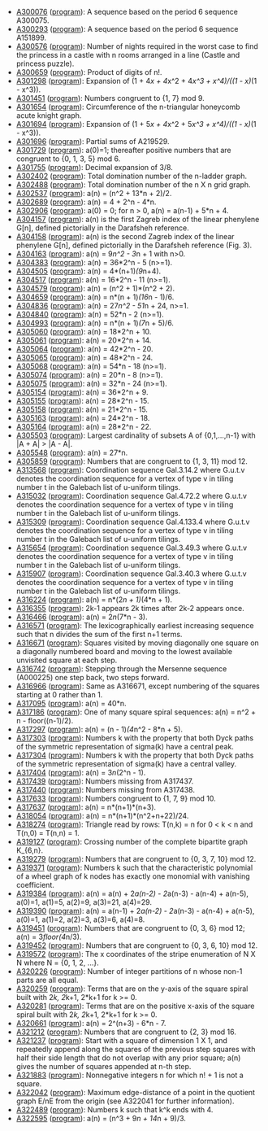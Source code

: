 * [A300076](http://oeis.org/A300076) ([program](programs/oeis/A300076.asm)): A sequence based on the period 6 sequence A300075.
* [A300293](http://oeis.org/A300293) ([program](programs/oeis/A300293.asm)): A sequence based on the period 6 sequence A151899.
* [A300576](http://oeis.org/A300576) ([program](programs/oeis/A300576.asm)): Number of nights required in the worst case to find the princess in a castle with n rooms arranged in a line (Castle and princess puzzle).
* [A300659](http://oeis.org/A300659) ([program](programs/oeis/A300659.asm)): Product of digits of n!.
* [A301298](http://oeis.org/A301298) ([program](programs/oeis/A301298.asm)): Expansion of (1 + 4*x + 4*x^2 + 4*x^3 + x^4)/((1 - x)*(1 - x^3)).
* [A301451](http://oeis.org/A301451) ([program](programs/oeis/A301451.asm)): Numbers congruent to {1, 7} mod 9.
* [A301654](http://oeis.org/A301654) ([program](programs/oeis/A301654.asm)): Circumference of the n-triangular honeycomb acute knight graph.
* [A301694](http://oeis.org/A301694) ([program](programs/oeis/A301694.asm)): Expansion of (1 + 5*x + 4*x^2 + 5*x^3 + x^4)/((1 - x)*(1 - x^3)).
* [A301696](http://oeis.org/A301696) ([program](programs/oeis/A301696.asm)): Partial sums of A219529.
* [A301729](http://oeis.org/A301729) ([program](programs/oeis/A301729.asm)): a(0)=1; thereafter positive numbers that are congruent to {0, 1, 3, 5} mod 6.
* [A301755](http://oeis.org/A301755) ([program](programs/oeis/A301755.asm)): Decimal expansion of 3/8.
* [A302402](http://oeis.org/A302402) ([program](programs/oeis/A302402.asm)): Total domination number of the n-ladder graph.
* [A302488](http://oeis.org/A302488) ([program](programs/oeis/A302488.asm)): Total domination number of the n X n grid graph.
* [A302537](http://oeis.org/A302537) ([program](programs/oeis/A302537.asm)): a(n) = (n^2 + 13*n + 2)/2.
* [A302689](http://oeis.org/A302689) ([program](programs/oeis/A302689.asm)): a(n) = 4 + 2^n - 4*n.
* [A302906](http://oeis.org/A302906) ([program](programs/oeis/A302906.asm)): a(0) = 0; for n > 0, a(n) = a(n-1) + 5*n + 4.
* [A304157](http://oeis.org/A304157) ([program](programs/oeis/A304157.asm)): a(n) is the first Zagreb index of the linear phenylene G[n], defined pictorially in the Darafsheh reference.
* [A304158](http://oeis.org/A304158) ([program](programs/oeis/A304158.asm)): a(n) is the second Zagreb index of the linear phenylene G[n], defined pictorially in the Darafsheh reference (Fig. 3).
* [A304163](http://oeis.org/A304163) ([program](programs/oeis/A304163.asm)): a(n) = 9*n^2 - 3*n + 1 with n>0.
* [A304383](http://oeis.org/A304383) ([program](programs/oeis/A304383.asm)): a(n) = 36*2^n - 5 (n>=1).
* [A304505](http://oeis.org/A304505) ([program](programs/oeis/A304505.asm)): a(n) = 4*(n+1)*(9*n+4).
* [A304517](http://oeis.org/A304517) ([program](programs/oeis/A304517.asm)): a(n) = 16*2^n - 11 (n>=1).
* [A304579](http://oeis.org/A304579) ([program](programs/oeis/A304579.asm)): a(n) = (n^2 + 1)*(n^2 + 2).
* [A304659](http://oeis.org/A304659) ([program](programs/oeis/A304659.asm)): a(n) = n*(n + 1)*(16*n - 1)/6.
* [A304836](http://oeis.org/A304836) ([program](programs/oeis/A304836.asm)): a(n) = 27*n^2 - 51*n + 24, n>=1.
* [A304840](http://oeis.org/A304840) ([program](programs/oeis/A304840.asm)): a(n) = 52*n - 2 (n>=1).
* [A304993](http://oeis.org/A304993) ([program](programs/oeis/A304993.asm)): a(n) = n*(n + 1)*(7*n + 5)/6.
* [A305060](http://oeis.org/A305060) ([program](programs/oeis/A305060.asm)): a(n) = 18*2^n + 10.
* [A305061](http://oeis.org/A305061) ([program](programs/oeis/A305061.asm)): a(n) = 20*2^n + 14.
* [A305064](http://oeis.org/A305064) ([program](programs/oeis/A305064.asm)): a(n) = 42*2^n - 20.
* [A305065](http://oeis.org/A305065) ([program](programs/oeis/A305065.asm)): a(n) = 48*2^n - 24.
* [A305068](http://oeis.org/A305068) ([program](programs/oeis/A305068.asm)): a(n) = 54*n - 18 (n>=1).
* [A305074](http://oeis.org/A305074) ([program](programs/oeis/A305074.asm)): a(n) = 20*n - 8 (n>=1).
* [A305075](http://oeis.org/A305075) ([program](programs/oeis/A305075.asm)): a(n) = 32*n - 24 (n>=1).
* [A305154](http://oeis.org/A305154) ([program](programs/oeis/A305154.asm)): a(n) = 36*2^n + 9.
* [A305155](http://oeis.org/A305155) ([program](programs/oeis/A305155.asm)): a(n) = 28*2^n - 15.
* [A305158](http://oeis.org/A305158) ([program](programs/oeis/A305158.asm)): a(n) = 21*2^n - 15.
* [A305163](http://oeis.org/A305163) ([program](programs/oeis/A305163.asm)): a(n) = 24*2^n - 18.
* [A305164](http://oeis.org/A305164) ([program](programs/oeis/A305164.asm)): a(n) = 28*2^n - 22.
* [A305503](http://oeis.org/A305503) ([program](programs/oeis/A305503.asm)): Largest cardinality of subsets A of {0,1,...,n-1} with |A + A| > |A - A|.
* [A305548](http://oeis.org/A305548) ([program](programs/oeis/A305548.asm)): a(n) = 27*n.
* [A305859](http://oeis.org/A305859) ([program](programs/oeis/A305859.asm)): Numbers that are congruent to {1, 3, 11} mod 12.
* [A313568](http://oeis.org/A313568) ([program](programs/oeis/A313568.asm)): Coordination sequence Gal.3.14.2 where G.u.t.v denotes the coordination sequence for a vertex of type v in tiling number t in the Galebach list of u-uniform tilings.
* [A315032](http://oeis.org/A315032) ([program](programs/oeis/A315032.asm)): Coordination sequence Gal.4.72.2 where G.u.t.v denotes the coordination sequence for a vertex of type v in tiling number t in the Galebach list of u-uniform tilings.
* [A315309](http://oeis.org/A315309) ([program](programs/oeis/A315309.asm)): Coordination sequence Gal.4.133.4 where G.u.t.v denotes the coordination sequence for a vertex of type v in tiling number t in the Galebach list of u-uniform tilings.
* [A315654](http://oeis.org/A315654) ([program](programs/oeis/A315654.asm)): Coordination sequence Gal.3.49.3 where G.u.t.v denotes the coordination sequence for a vertex of type v in tiling number t in the Galebach list of u-uniform tilings.
* [A315907](http://oeis.org/A315907) ([program](programs/oeis/A315907.asm)): Coordination sequence Gal.3.40.3 where G.u.t.v denotes the coordination sequence for a vertex of type v in tiling number t in the Galebach list of u-uniform tilings.
* [A316224](http://oeis.org/A316224) ([program](programs/oeis/A316224.asm)): a(n) = n*(2*n + 1)*(4*n + 1).
* [A316355](http://oeis.org/A316355) ([program](programs/oeis/A316355.asm)): 2k-1 appears 2k times after 2k-2 appears once.
* [A316466](http://oeis.org/A316466) ([program](programs/oeis/A316466.asm)): a(n) = 2*n*(7*n - 3).
* [A316571](http://oeis.org/A316571) ([program](programs/oeis/A316571.asm)): The lexicographically earliest increasing sequence such that n divides the sum of the first n+1 terms.
* [A316671](http://oeis.org/A316671) ([program](programs/oeis/A316671.asm)): Squares visited by moving diagonally one square on a diagonally numbered board and moving to the lowest available unvisited square at each step.
* [A316742](http://oeis.org/A316742) ([program](programs/oeis/A316742.asm)): Stepping through the Mersenne sequence (A000225) one step back, two steps forward.
* [A316966](http://oeis.org/A316966) ([program](programs/oeis/A316966.asm)): Same as A316671, except numbering of the squares starting at 0 rather than 1.
* [A317095](http://oeis.org/A317095) ([program](programs/oeis/A317095.asm)): a(n) = 40*n.
* [A317186](http://oeis.org/A317186) ([program](programs/oeis/A317186.asm)): One of many square spiral sequences: a(n) = n^2 + n - floor((n-1)/2).
* [A317297](http://oeis.org/A317297) ([program](programs/oeis/A317297.asm)): a(n) = (n - 1)*(4*n^2 - 8*n + 5).
* [A317303](http://oeis.org/A317303) ([program](programs/oeis/A317303.asm)): Numbers k with the property that both Dyck paths of the symmetric representation of sigma(k) have a central peak.
* [A317304](http://oeis.org/A317304) ([program](programs/oeis/A317304.asm)): Numbers k with the property that both Dyck paths of the symmetric representation of sigma(k) have a central valley.
* [A317404](http://oeis.org/A317404) ([program](programs/oeis/A317404.asm)): a(n) = 3*n*(2^n - 1).
* [A317439](http://oeis.org/A317439) ([program](programs/oeis/A317439.asm)): Numbers missing from A317437.
* [A317440](http://oeis.org/A317440) ([program](programs/oeis/A317440.asm)): Numbers missing from A317438.
* [A317633](http://oeis.org/A317633) ([program](programs/oeis/A317633.asm)): Numbers congruent to {1, 7, 9} mod 10.
* [A317637](http://oeis.org/A317637) ([program](programs/oeis/A317637.asm)): a(n) = n*(n+1)*(n+3).
* [A318054](http://oeis.org/A318054) ([program](programs/oeis/A318054.asm)): a(n) = n*(n+1)*(n^2+n+22)/24.
* [A318274](http://oeis.org/A318274) ([program](programs/oeis/A318274.asm)): Triangle read by rows: T(n,k) = n for 0 < k < n and T(n,0) = T(n,n) = 1.
* [A319127](http://oeis.org/A319127) ([program](programs/oeis/A319127.asm)): Crossing number of the complete bipartite graph K_{6,n}.
* [A319279](http://oeis.org/A319279) ([program](programs/oeis/A319279.asm)): Numbers that are congruent to {0, 3, 7, 10} mod 12.
* [A319371](http://oeis.org/A319371) ([program](programs/oeis/A319371.asm)): Numbers k such that the characteristic polynomial of a wheel graph of k nodes has exactly one monomial with vanishing coefficient.
* [A319384](http://oeis.org/A319384) ([program](programs/oeis/A319384.asm)): a(n) = a(n) + 2*a(n-2) - 2*a(n-3) - a(n-4) + a(n-5), a(0)=1, a(1)=5, a(2)=9, a(3)=21, a(4)=29.
* [A319390](http://oeis.org/A319390) ([program](programs/oeis/A319390.asm)): a(n) = a(n-1) + 2*a(n-2) - 2*a(n-3) - a(n-4) + a(n-5), a(0)=1, a(1)=2, a(2)=3, a(3)=6, a(4)=8.
* [A319451](http://oeis.org/A319451) ([program](programs/oeis/A319451.asm)): Numbers that are congruent to {0, 3, 6} mod 12; a(n) = 3*floor(4*n/3).
* [A319452](http://oeis.org/A319452) ([program](programs/oeis/A319452.asm)): Numbers that are congruent to {0, 3, 6, 10} mod 12.
* [A319572](http://oeis.org/A319572) ([program](programs/oeis/A319572.asm)): The x coordinates of the stripe enumeration of N X N where N = {0, 1, 2, ...}.
* [A320226](http://oeis.org/A320226) ([program](programs/oeis/A320226.asm)): Number of integer partitions of n whose non-1 parts are all equal.
* [A320259](http://oeis.org/A320259) ([program](programs/oeis/A320259.asm)): Terms that are on the y-axis of the square spiral built with 2*k, 2*k+1, 2*k+1 for k >= 0.
* [A320281](http://oeis.org/A320281) ([program](programs/oeis/A320281.asm)): Terms that are on the positive x-axis of the square spiral built with 2*k, 2*k+1, 2*k+1 for k >= 0.
* [A320661](http://oeis.org/A320661) ([program](programs/oeis/A320661.asm)): a(n) = 2^(n+3) - 6*n - 7.
* [A321212](http://oeis.org/A321212) ([program](programs/oeis/A321212.asm)): Numbers that are congruent to {2, 3} mod 16.
* [A321237](http://oeis.org/A321237) ([program](programs/oeis/A321237.asm)): Start with a square of dimension 1 X 1, and repeatedly append along the squares of the previous step squares with half their side length that do not overlap with any prior square; a(n) gives the number of squares appended at n-th step.
* [A321883](http://oeis.org/A321883) ([program](programs/oeis/A321883.asm)): Nonnegative integers n for which n! + 1 is not a square.
* [A322042](http://oeis.org/A322042) ([program](programs/oeis/A322042.asm)): Maximum edge-distance of a point in the quotient graph E/nE from the origin (see A322041 for further information).
* [A322489](http://oeis.org/A322489) ([program](programs/oeis/A322489.asm)): Numbers k such that k^k ends with 4.
* [A322595](http://oeis.org/A322595) ([program](programs/oeis/A322595.asm)): a(n) = (n^3 + 9*n + 14*n + 9)/3.
